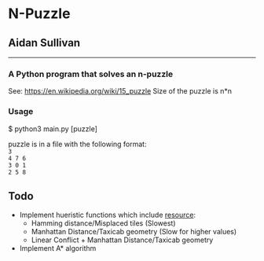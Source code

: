# N-Puzzle
## Aidan Sullivan
________________________

### A Python program that solves an n-puzzle
See: https://en.wikipedia.org/wiki/15_puzzle
Size of the puzzle is n*n

### Usage
$ python3 main.py [puzzle]

puzzle is in a file with the following format:<br>
`3`<br>
`4 7 6`<br>
`3 0 1`<br>
`2 5 8`<br>


## Todo
- Implement hueristic functions which include [resource](https://algorithmsinsight.wordpress.com/graph-theory-2/a-star-in-general/implementing-a-star-to-solve-n-puzzle/):
    - Hamming distance/Misplaced tiles (Slowest)
    - Manhattan Distance/Taxicab geometry (Slow for higher values)
    - Linear Conflict + Manhattan Distance/Taxicab geometry
- Implement A* algorithm
